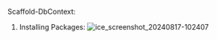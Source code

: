 Scaffold-DbContext:

1. Installing Packages:
![ice_screenshot_20240817-102407](https://github.com/user-attachments/assets/52aa7d49-fcba-4c40-a7c5-b3cba5ffa6de)
